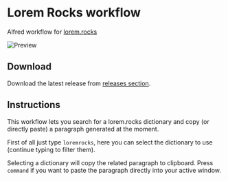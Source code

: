 # Lorem Rocks workflow
Alfred workflow for [lorem.rocks](https://lorem.rocks)

![Preview](https://raw.githubusercontent.com/splact/lorem-rocks-alfred/master/preview.jpg)

## Download
Download the latest release from [releases section](https://github.com/Splact/lorem-rocks-alfred/releases).

## Instructions
This workflow lets you search for a lorem.rocks dictionary and copy (or directly paste) a paragraph generated at the
moment.

First of all just type `loremrocks`, here you can select the dictionary to use (continue typing to filter them).

Selecting a dictionary will copy the related paragraph to clipboard. Press `command` if you want to paste the paragraph directly into your active window.
